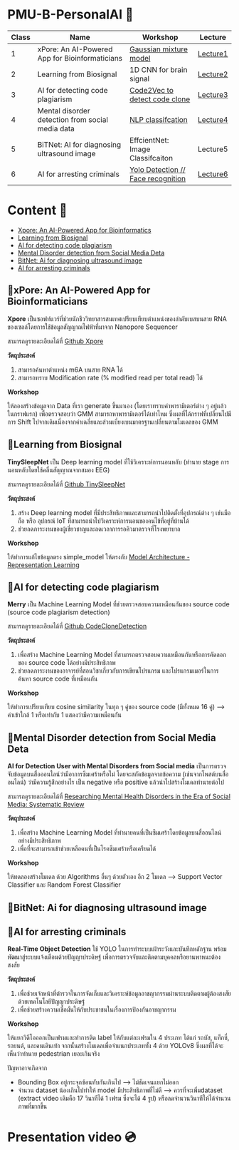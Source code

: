 # PMU-B-PersonalAI 🤖
**Class** | **Name** | **Workshop** | **Lecture**
--- | --- | --- | ---
1 | xPore: An AI-Powered App for Bioinformaticians | [Gaussian mixture model](https://github.com/punramon/PMU-B-PersonalAI/blob/main/Workshop_GMM.ipynb) | [Lecture1](https://github.com/punramon/PMU-B-PersonalAI/blob/main/Lecture/Lecture_Xpore%20.pdf)
2 | Learning from Biosignal | 1D CNN for brain signal | [Lecture2](https://github.com/punramon/PMU-B-PersonalAI/blob/main/Lecture/Lecture_learning_from_biosignals.pdf)
3 | AI for detecting code plagiarism | [Code2Vec to detect code clone](https://github.com/punramon/PMU-B-PersonalAI/blob/main/Workshop_CodeCloneDetection.ipynb) | [Lecture3](https://github.com/punramon/PMU-B-PersonalAI/blob/main/Lecture/Lecture_CodeClone.pdf)
4 | Mental disorder detection from social media data | [NLP classifcation](https://github.com/punramon/PMU-B-PersonalAI/blob/main/Workshop_NLPclassifcation.ipynb) | [Lecture4](https://github.com/punramon/PMU-B-PersonalAI/blob/main/Lecture/Lecture_AI%20for%20Detecting%20Users%20with%20Mental%20Disorders%20from%20Social%20media.pdf)
5 | BiTNet: AI for diagnosing ultrasound image | EffcientNet: Image Classifcaiton | Lecture5
6 | AI for arresting criminals | [Yolo Detection // Face recognition](https://github.com/punramon/PMU-B-PersonalAI/blob/main/Workshop_Train_Yolov8_Object_Detection_on_Custom_Dataset.ipynb) | [Lecture6](https://github.com/punramon/PMU-B-PersonalAI/blob/main/Lecture/Lecture_ObjectDetection.pdf)

# Content 📝
* [Xpore: An AI-Powered App for Bioinformatics](https://github.com/punramon/PMU-B-PersonalAI/tree/main?tab=readme-ov-file#xpore-an-ai-powered-app-for-bioinformaticians)
* [Learning from Biosignal](https://github.com/punramon/PMU-B-PersonalAI/tree/main?tab=readme-ov-file#learning-from-biosignal)
* [AI for detecting code plagiarism](https://github.com/punramon/PMU-B-PersonalAI/tree/main?tab=readme-ov-file#ai-for-detecting-code-plagiarism)
* [Mental Disorder detection from Social Media Deta](https://github.com/punramon/PMU-B-PersonalAI/tree/main?tab=readme-ov-file#mental-disorder-detection-from-social-media-deta)
* [BitNet: Ai for diagnosing ultrasound image](https://github.com/punramon/PMU-B-PersonalAI/tree/main?tab=readme-ov-file#bitnet-ai-for-diagnosing-ultrasound-image)
* [AI for arresting criminals](https://github.com/punramon/PMU-B-PersonalAI/tree/main?tab=readme-ov-file#ai-for-arresting-criminals)
  
## 📌xPore: An AI-Powered App for Bioinformaticians
**Xpore** เป็นซอฟท์แวร์ที่ช่วยนักชีววิทยาสารสนเทศเปรียบเทียบตำแหน่งของลำดับเบสบนสาย RNA ของเซลล์โดยการใช้ข้อมูลสัญญาณไฟฟ้าที่มาจาก Nanopore Sequencer 

สามารถดูรายละเอียดได้ที่ [Github Xpore](https://github.com/GoekeLab/xpore)

**วัตถุประสงค์**
1. สามารถค้นหาตำแหน่ง m6A บนสาย RNA ได้
2. สามารถทราบ Modification rate (% modified read per total read) ได้
    
**Workshop**

ให้ลองสร้างข้อมูลจาก Data ที่เรา generate ขึ้นมาเอง (โดยเราทราบค่าพารามิเตอร์ต่าง ๆ อยู่เเล้วในกราฟแรก) เพื่อตรวจสอบว่า GMM สามารถหาพารามิเตอร์ได้เท่าไหม 
ซึ่งผลที่ได้กราฟที่เปลี่ยนไปมีการ Shift ไปจากเดิมเนื่องจากค่าเฉลี่ยและส่วนเบี่ยงเบนมาตรฐานเปลี่ยนตามโมเดลของ GMM

## 📌Learning from Biosignal
**TinySleepNet** เป็น Deep learning model ที่ใช้วิเคราะห์การนอนหลับ (ทำนาย stage การนอนหลับโดยใช้คลื่นสัญญาณจากสมอง EEG)

สามารถดูรายละเอียดได้ที่ [Github TinySleepNet](https://github.com/akaraspt/tinysleepnet?fbclid=IwY2xjawG4GSZleHRuA2FlbQIxMAABHaZzuhBKxhjNzvrltT1fQIn2rB_FotzJ6lIkT2cEtUX-ZYeNsBl_qB8nxA_aem_Auik0rZA_9UHruqd77NC3g)

**วัตถุประสงค์**
1. สร้าง Deep learning model ที่มีประสิทธิภาพและสามารถนำไปติดตั้งที่อุปกรณ์ต่าง ๆ เช่นมือถือ หรือ อุปกรณ์ IoT ที่สามารถนำไปวิเคราะห์การนอนของคนไข้ที่อยู่ที่บ้านได้
2. ช่วยลดภาระงานของผู้เชี่ยวชาญและลดเวลาการรอคิวมาตรวจที่โรงพยาบาล
    
**Workshop**

ให้ทำการแก้ไขข้อมูลตรง simple_model ให้ตรงกับ [Model Architecture - Representation Learning](https://github.com/akaraspt/tinysleepnet?tab=readme-ov-file#model-architecture)

## 📌AI for detecting code plagiarism
**Merry** เป็น Machine Learning Model ที่ช่วยตรวจสอบความเหมือนกันของ source code (source code plagiarism detection)

สามารถดูรายละเอียดได้ที่ [Github CodeCloneDetection](https://github.com/MUICT-SERU/SP2019-07-CodeCloneDetection)

**วัตถุประสงค์**
1. เพื่อสร้าง Machine Learning Model ที่สามารถตรวจสอบความเหมือนกันหรือการคัดลอกของ source code ได้อย่างมีประสิทธิภาพ
2. ช่วยลดภาระงานของอาจารย์ที่สอนวิชาเกี่ยวกับการเขียนโปรแกรม และโปรแกรมเมอร์ในการค้นหา source code ที่เหมือนกัน

**Workshop**

ให้ทำการเปรียบเทียบ cosine similarity ในทุก ๆ คู่ของ source code (มีทั้งหมด 16 คู่) --> ค่าเข้าใกล้ 1 หรือเท่ากับ 1 แสดงว่ามีความเหมือนกัน

## 📌Mental Disorder detection from Social Media Deta
**AI for Detection User with Mental Disorders from Social media** เป็นการตรวจจับข้อมูลบนสื่อออนไลน์ว่ามีอาการซึมเศร้าหรือไม่ 
โดยจะสกัดข้อมูลจากข้อความ (เช่นจากโพสต์บนสื่ออนไลน์) ว่ามีความรู้สึกอย่างไร เป็น negative หรือ positive แล้วนำไปสร้างโมเดลทำนายต่อไป

สามารถดูรายละเอียดได้ที่ [Researching Mental Health Disorders in the Era of Social Media: Systematic Review](https://www.jmir.org/2017/6/e228/)


**วัตถุประสงค์**
1. เพื่อสร้าง Machine Learning Model ที่ทำนายคนที่เป็นซึมเศร้าโดยข้อมูลบนสื่ออนไลน์อย่างมีประสิทธิภาพ
2. เพื่อที่จะสามารถเข้าช่วยเหลือคนที่เป็นโรคซึมเศร้าหรือเครียดได้

**Workshop**

ให้ทดลองสร้างโมเดล ด้วย Algorithms อื่นๆ ด้วยตัวเอง อีก 2 โมเดล --> Support Vector Classifier และ Random Forest Classifier 

## 📌BitNet: Ai for diagnosing ultrasound image

## 📌AI for arresting criminals
**Real-Time Object Detection** ใช้ YOLO ในการทำระบบเฝ้าระวังและบันทึกหลักฐาน พร้อมพัฒนาสู่ระบบแจ้งเตือนด้วยปัญญาประดิษฐ์ เพื่อการตรวจจับและติดตามบุคคลหรือยานพาหนะต้องสงสัย

**วัตถุประสงค์**
1. เพื่อช่วยเจ้าหน้าที่ตำรวจในการจัดเก็บและวิเคราะห์ข้อมูลอาชญากรรมผ่านระบบติดตามผู้ต้องสงสัยด้วยเทคโนโลยีปัญญาประดิษฐ์
2. เพื่อช่วยสร้างความเชื่อมั่นให้กับประชาชนในเรื่องการป้องกันอาชญากรรม

**Workshop**

ให้แยกวิดีโอออกเป็นเฟรมและทำการติด label ให้กับแต่ละเฟรมใน 4 ประเภท ได้แก่ รถบัส, แท็กซี่, รถยนต์, และคนเดินเท้า จากนั้นสร้างโมเดลเพื่อจำแนกประเภททั้ง 4 ด้วย YOLOv8
ซึ่งผลที่ได้จะเห็นว่าทำนาย pedestrian เยอะเกินจริง

ปัญหาอาจเกิดจาก
* Bounding Box อยู่กระจุกซ้อนทับกันเกินไป --> ไม่ชัดเจนแยกไม่ออก
* จำนวน dataset น้องเกินไปทำให้ model มีประสิทธิภาพที่ไม่ดี --> ควรที่จะเพิ่มdataset (extract video เดิมคือ 17 วินาทีได้ 1 เฟรม ซึ่งจะได้ 4 รูป) หรือลดจำนวนวินาทีให้ได้จำนวนภาพที่มากขึ้น

# Presentation video 💿
